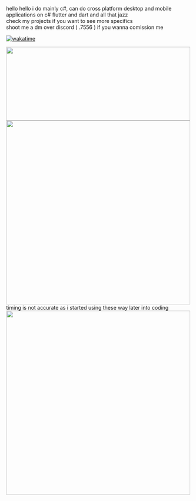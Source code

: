 hello hello
i do mainly c#, can do cross platform desktop and mobile applications on c# flutter and dart and all that jazz
<br/>
check my projects if you want to see more specifics
<br/>
shoot me a dm over discord ( .7556 ) if you wanna comission me

[![wakatime](https://wakatime.com/badge/user/031e2989-d7de-482e-b163-53be0a26f8aa.svg)](https://wakatime.com/@031e2989-d7de-482e-b163-53be0a26f8aa)

<a href="https://github.com/anuraghazra/github-readme-stats">
  <img align="center" width=500 height=200 src="https://github-readme-stats.vercel.app/api?username=DeCEll-1&show_icons=true&theme=radical&rank_icon=github&card_width=500" />
</a>
<br/>
<a href="https://github.com/anuraghazra/convoychat">
  <img align="center" width=500 src="https://github-readme-stats.vercel.app/api/top-langs/?username=DeCEll-1&layout=compact&exclude_repo=DeCEll-1.github.io,AngularOgreniyorum,ZEYTINYAG-SEVERIM,SecondBootstrapWebAppBootstrap,AnInterestingName,proje&size_weight=0.5&count_weight=0.5&langs_count=32&card_width=500"  />
</a>
<br/>
timing is not accurate as i started using these way later into coding
<br/>
<a href="https://github.com/anuraghazra/convoychat">
  <img align="center" width=500  src="https://github-readme-stats.vercel.app/api/wakatime?username=DeCell"  />
</a>



<!---
DeCEll-1/DeCEll-1 is a ✨ special ✨ repository because its `README.md` (this file) appears on your GitHub profile.
You can click the Preview link to take a look at your changes.
--->
